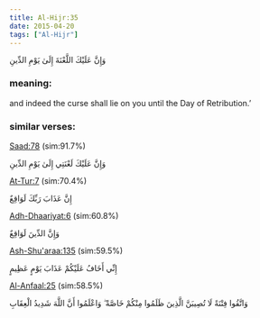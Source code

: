 ```yaml
---
title: Al-Hijr:35
date: 2015-04-20
tags: ["Al-Hijr"]
---
```

وَإِنَّ عَلَيْكَ اللَّعْنَةَ إِلَىٰ يَوْمِ الدِّينِ
### meaning: 
and indeed the curse shall lie on you until the Day of Retribution.’
### similar verses: 

[Saad:78](/38/78) (sim:91.7%)

وَإِنَّ عَلَيْكَ لَعْنَتِي إِلَىٰ يَوْمِ الدِّينِ

[At-Tur:7](/52/7) (sim:70.4%)

إِنَّ عَذَابَ رَبِّكَ لَوَاقِعٌ

[Adh-Dhaariyat:6](/51/6) (sim:60.8%)

وَإِنَّ الدِّينَ لَوَاقِعٌ

[Ash-Shu'araa:135](/26/135) (sim:59.5%)

إِنِّي أَخَافُ عَلَيْكُمْ عَذَابَ يَوْمٍ عَظِيمٍ

[Al-Anfaal:25](/8/25) (sim:58.5%)

وَاتَّقُوا فِتْنَةً لَا تُصِيبَنَّ الَّذِينَ ظَلَمُوا مِنْكُمْ خَاصَّةً ۖ وَاعْلَمُوا أَنَّ اللَّهَ شَدِيدُ الْعِقَابِ
